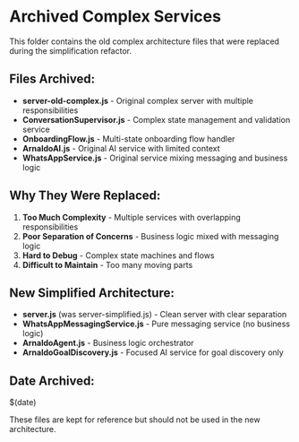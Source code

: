 # Archived Complex Services

This folder contains the old complex architecture files that were replaced during the simplification refactor.

## Files Archived:

- **server-old-complex.js** - Original complex server with multiple responsibilities
- **ConversationSupervisor.js** - Complex state management and validation service
- **OnboardingFlow.js** - Multi-state onboarding flow handler
- **ArnaldoAI.js** - Original AI service with limited context
- **WhatsAppService.js** - Original service mixing messaging and business logic

## Why They Were Replaced:

1. **Too Much Complexity** - Multiple services with overlapping responsibilities
2. **Poor Separation of Concerns** - Business logic mixed with messaging logic
3. **Hard to Debug** - Complex state machines and flows
4. **Difficult to Maintain** - Too many moving parts

## New Simplified Architecture:

- **server.js** (was server-simplified.js) - Clean server with clear separation
- **WhatsAppMessagingService.js** - Pure messaging service (no business logic)
- **ArnaldoAgent.js** - Business logic orchestrator
- **ArnaldoGoalDiscovery.js** - Focused AI service for goal discovery only

## Date Archived:
$(date)

These files are kept for reference but should not be used in the new architecture.